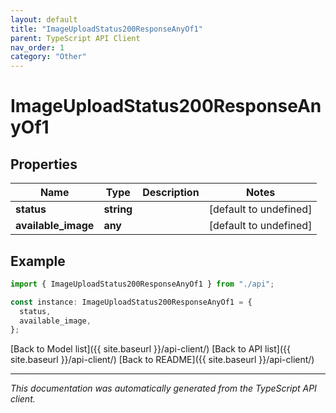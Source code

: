 ```yaml
---
layout: default
title: "ImageUploadStatus200ResponseAnyOf1"
parent: TypeScript API Client
nav_order: 1
category: "Other"
---
```


# ImageUploadStatus200ResponseAnyOf1

## Properties

| Name                | Type       | Description | Notes                  |
| ------------------- | ---------- | ----------- | ---------------------- |
| **status**          | **string** |             | [default to undefined] |
| **available_image** | **any**    |             | [default to undefined] |

## Example

```typescript
import { ImageUploadStatus200ResponseAnyOf1 } from "./api";

const instance: ImageUploadStatus200ResponseAnyOf1 = {
  status,
  available_image,
};
```

[Back to Model list]({{ site.baseurl }}/api-client/) [Back to API list]({{ site.baseurl }}/api-client/) [Back to README]({{ site.baseurl }}/api-client/)

---

_This documentation was automatically generated from the TypeScript API client._
